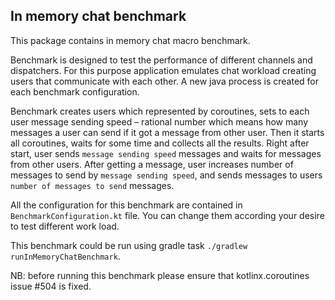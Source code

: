 ## In memory chat benchmark

This package contains in memory chat macro benchmark.

Benchmark is designed to test the performance of different channels and dispatchers. For this purpose application emulates chat workload creating users that communicate with each other. A new java process is created for each benchmark configuration.

Benchmark creates users which represented by coroutines, sets to each user message sending speed – rational number which means how many messages a user can send if it got a message from other user. Then it starts all coroutines, waits for some time and collects all the results.
Right after start, user sends `message sending speed` messages and waits for messages from other users. After getting a message, user increases number of messages to send by `message sending speed`, and sends messages to users `number of messages to send` messages.

All the configuration for this benchmark are contained in `BenchmarkConfiguration.kt` file. You can change them according your desire to test different work load.

This benchmark could be run using gradle task `./gradlew runInMemoryChatBenchmark`.

NB: before running this benchmark please ensure that kotlinx.coroutines issue #504 is fixed.